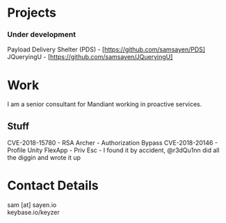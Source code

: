 # Projects   
### Under development   
Payload Delivery Shelter (PDS) - [https://github.com/samsayen/PDS]   
JQueryingU - [https://github.com/samsayen/JQueryingU]

# Work   
I am a senior consultant for Mandiant working in proactive services.   

## Stuff   
CVE-2018-15780 - RSA Archer - Authorization Bypass
CVE-2018-20146 - Profile Unity FlexApp - Priv Esc - I found it by accident, @r3dQu1nn did all the diggin and wrote it up

# Contact Details   
sam [at] sayen.io   
keybase.io/keyzer   
